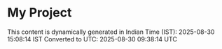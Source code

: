 # My Project

This content is dynamically generated in Indian Time (IST): 2025-08-30 15:08:14 IST
Converted to UTC: 2025-08-30 09:38:14 UTC
